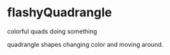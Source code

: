 # flashyQuadrangle
colorful quads doing something

quadrangle shapes changing color and moving around.
